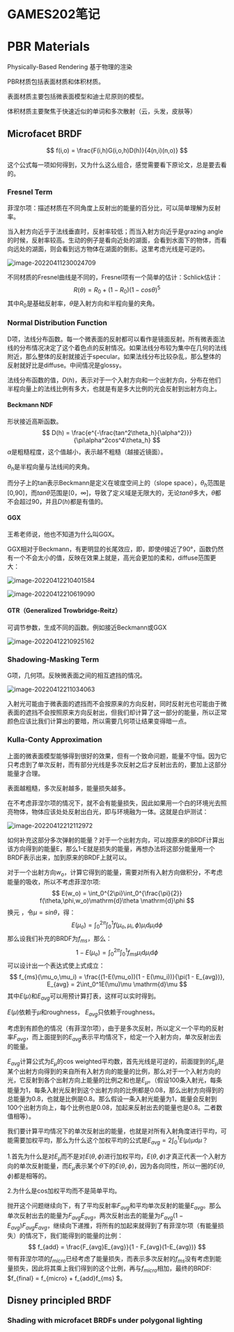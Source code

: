 # GAMES202笔记

# PBR Materials

Physically-Based Rendering 基于物理的渲染

PBR材质包括表面材质和体积材质。

表面材质主要包括微表面模型和迪士尼原则的模型。

体积材质主要聚焦于快速近似的单词和多次散射（云，头发，皮肤等）

## Microfacet BRDF

$$
f(i,o) = \frac{F(i,h)G(i,o,h)D(h)}{4(n,i)(n,o)}
$$

这个公式每一项如何得到，又为什么这么组合，感觉需要看下原论文，总是要去看的。

### Fresnel Term

菲涅尔项：描述材质在不同角度上反射出的能量的百分比，可以简单理解为反射率。

当入射方向近乎于法线垂直时，反射率较低；而当入射方向近乎是grazing angle的时候，反射率较高。生动的例子是看向近处的湖面，会看到水面下的物体，而看向远处的湖面，则会看到远方物体在湖面的倒影。这里考虑光线是可逆的。

![image-20220411230024709](https://raw.githubusercontent.com/L-Aidan/Images/main/img/202204112300810.png)

不同材质的Fresnel曲线是不同的，Fresnel项有一个简单的估计：Schlick估计：
$$
R(\theta) = R_0 + (1 - R_0)(1 - cos\theta)^5
$$
其中$R_0$是基础反射率，$\theta$是入射方向和半程向量的夹角。

### Normal Distribution Function

D项，法线分布函数。每一个微表面的反射都可以看作是镜面反射。所有微表面法线的分布情况决定了这个着色点的反射情况。如果法线分布较为集中在几何的法线附近，那么整体的反射就接近于specular。如果法线分布比较杂乱，那么整体的反射就好比是diffuse。中间情况是glossy。

法线分布函数的值，$D(h)$，表示对于一个入射方向和一个出射方向，分布在他们半程向量上的法线比例有多大，也就是有是多大比例的光会反射到出射方向上。

#### Beckmann NDF

形状接近高斯函数。
$$
D(h) = \frac{e^{-\frac{tan^2\theta_h}{\alpha^2}}}{\pi\alpha^2cos^4\theta_h}
$$
$\alpha$是粗糙程度，这个值越小，表示越不粗糙（越接近镜面）。

$\theta_h$是半程向量与法线间的夹角。

而分子上的tan表示Beckmann是定义在坡度空间上的（slope space），$\theta_h$范围是[0,90]，而$tan\theta$范围是[0，∞]，导致了定义域是无限大的，无论$tan\theta$多大，$\theta$都不会超过90，并且$D(h)$都是有值的。

#### GGX

王希老师说，他也不知道为什么叫GGX。

GGX相对于Beckmann，有更明显的长尾效应，即，即使$\theta$接近了90°，函数仍然有一个不会太小的值，反映在效果上就是，高光会更加的柔和，diffuse范围更大：

![image-20220412210401584](https://raw.githubusercontent.com/L-Aidan/Images/main/img/202204122104660.png)

![image-20220412210619090](https://raw.githubusercontent.com/L-Aidan/Images/main/img/202204122106154.png)

#### GTR（Generalized Trowbridge-Reitz）

可调节参数，生成不同的函数。例如接近Beckmann或GGX

![image-20220412210925162](https://raw.githubusercontent.com/L-Aidan/Images/main/img/202204122109190.png)

### Shadowing-Masking Term

G项，几何项。反映微表面之间的相互遮挡的情况。

![image-20220412211034063](https://raw.githubusercontent.com/L-Aidan/Images/main/img/202204122110104.png)

入射光可能由于微表面的遮挡而不会按原来的方向反射，同时反射光也可能由于微表面的遮挡不会按照原来方向反射出，但我们却计算了这一部分的能量，所以正常颜色应该比我们计算出的要暗，所以需要几何项让结果变得暗一点。

### Kulla-Conty Approximation

上面的微表面模型能够得到很好的效果，但有一个致命问题，能量不守恒。因为它只考虑到了单次反射，而有部分光线是多次反射之后才反射出去的，要加上这部分能量才合理。

表面越粗糙，多次反射越多，能量损失越多。

在不考虑菲涅尔项的情况下，就不会有能量损失，因此如果用一个白的环境光去照亮物体，物体应该处处反射出白光，即与环境融为一体。这就是白炉测试：

![image-20220412212112972](https://raw.githubusercontent.com/L-Aidan/Images/main/img/202204122121015.png)

如何补充这部分多次弹射的能量？对于一个出射方向，可以按原来的BRDF计算出该方向得到的能量E，那么1-E就是损失的能量，再想办法将这部分能量用一个BRDF表示出来，加到原来的BRDF上就可以。

对于一个出射方向$w_o$，计算它得到的能量，需要对所有入射方向做积分，不考虑能量的吸收，所以不考虑菲涅尔项:
$$
E(w_o) = \int_0^{2\pi}\int_0^{\frac{\pi}{2}} f(\theta,\phi,w_o)\mathrm{d}\theta \mathrm{d}\phi
$$
 换元 ，令$\mu = sin\theta$，得：
$$
E(\mu_o) = \int_0^{2\pi}\int_0^1 f(\mu_o,\mu_i,\phi)\mu_i\mathrm{d}\mu_i \mathrm{d}\phi
$$
那么设我们补充的BRDF为$f_{ms}$，那么：
$$
1 - E(\mu_o) = \int_0^{2\pi}\int_0^1 f_{ms}\mu_i\mathrm{d}\mu_i \mathrm{d}\phi
$$
可以设计出一个表达式使上式成立：
$$
f_{ms}(\mu_o,\mu_i) = \frac{(1-E(\mu_o))(1 - E(\mu_i))}{\pi(1 - E_{avg})}, E_{avg} = 2\int_0^1E(\mu)\mu \mathrm{d}\mu
$$
其中$E(\mu)$和$E_{avg}$可以用预计算打表，这样可以实时得到。

$E(\mu)$依赖于$\mu$和roughness， $E_{avg}$只依赖于roughness。



考虑到有颜色的情况（有菲涅尔项），由于是多次反射，所以定义一个平均的反射率$F_{avg}$，而上面提到的$E_{avg}$表示平均情况下，给定一个入射方向，单次反射出去的能量。

$E_{avg}$计算公式为$E_\mu$的cos weighted平均数，首先光线是可逆的，前面提到的$E_\mu$是某个出射方向得到的来自所有入射方向的能量的比例，那么对于一个入射方向的光，它反射到各个出射方向上能量的比例之和也是$E_\mu$。（假设100条入射光，每条能量为1，每条入射光反射到这个出射方向的比例都是0.08，那么出射方向得到的总能量为0.8，也就是比例是0.8。那么假设一条入射光能量为1，能量会反射到100个出射方向上，每个比例也是0.08，加起来反射出去的能量也是0.8。二者数值相等）。

我们要计算平均情况下的单次反射出的能量，也就是对所有入射角度进行平均，可能需要加权平均，那么为什么这个加权平均的公式是$E_{avg} = 2\int_0^1E(\mu)\mu \mathrm{d}\mu$？

1.首先为什么是对$E_\mu$而不是对$E(\theta,\phi)$进行加权平均，$E(\theta,\phi)$才真正代表一个入射方向的单次反射能量，而$E_\mu$表示某个$\theta$下的$E(\theta,\phi)$，因为各向同性，所以一圈的$E(\theta,\phi)$都是相等的。

2.为什么是cos加权平均而不是简单平均。

抛开这个问题继续向下，有了平均反射率$F_{avg}$和平均单次反射的能量$E_{avg}$。那么单次反射出去的能量为$F_{avg}E_{avg}$，两次反射出去的能量为$F_{avg}(1 - E_{avg})F_{avg}E_{avg}$，继续向下递推，将所有的加起来就得到了有菲涅尔项（有能量损失）的情况下，我们能得到的能量的比例：
$$
f_{add} = \frac{F_{avg}E_{avg}}{1 - F_{avg}(1-E_{avg})}
$$
带有菲涅尔项的$f_{micro}$已经考虑了能量损失，而表示多次反射的$f_{ms}$没有考虑到能量损失，因此将其乘上我们得到的这个比例，再与$f_{micro}$相加，最终的BRDF: $f_{final} = f_{micro} + f_{add}f_{ms} $。



## Disney principled BRDF

### Shading with microfacet BRDFs under polygonal lighting

